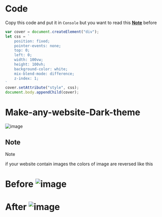# Code
Copy this code and put it in ```Console``` but you want to read this **[Note](#Note)**  before
```js
var cover = document.createElement("div"); 
let css = ` 
    position: fixed; 
    pointer-events: none; 
    top: 0; 
    left: 0; 
    width: 100vw; 
    height: 100vh; 
    background-color: white; 
    mix-blend-mode: difference; 
    z-index: 1; 
` 
cover.setAttribute("style", css); 
document.body.appendChild(cover);
```
# Make-any-website-Dark-theme
![image](https://github.com/alirafatartist/Make-any-website-Dark-theme/assets/89305319/781a29e8-c1f4-4e76-94db-e7f76167cc22)
## Note

> [!Note]  
> if your website contain images the colors of image are reversed like this
>  # Before ![image](https://github.com/alirafatartist/Make-any-website-Dark-theme/assets/89305319/a0e2729b-09ef-456b-a810-bc6311fabb6c)
> # After ![image](https://github.com/alirafatartist/Make-any-website-Dark-theme/assets/89305319/cf33bebe-1ffb-4140-acd4-1088be10fffe)
